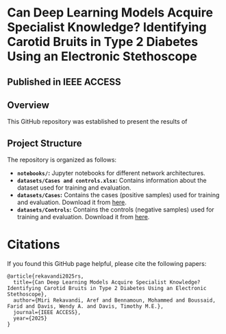 # Can Deep Learning Models Acquire Specialist Knowledge? Identifying Carotid Bruits in Type 2 Diabetes Using an Electronic Stethoscope
## Published in IEEE ACCESS

## Overview
This GitHub repository was established to present the results of

## Project Structure

The repository is organized as follows:

- **`notebooks/`:** Jupyter notebooks for different network architectures.
- **`datasets/Cases and controls.xlsx`:** Contains information about the dataset used for training and evaluation.
- **`datasets/Cases`:** Contains the cases (positive samples) used for training and evaluation. Download it from [here](https://drive.google.com/drive/folders/1MaSoEZnNDTs8ikL4b7G0LrjzNzYbToqt?usp=sharing).
- **`datasets/Controls`:** Contains the controls (negative samples) used for training and evaluation. Download it from [here](https://drive.google.com/drive/folders/1BghQjehpiQiZ6dOpPVLce-07LduoW1rP?usp=sharing).


# Citations
If you found this GitHub page helpful, please cite the following papers:
```
@article{rekavandi2025rs,
  title={Can Deep Learning Models Acquire Specialist Knowledge? Identifying Carotid Bruits in Type 2 Diabetes Using an Electronic Stethoscope},
  author={Miri Rekavandi, Aref and Bennamoun, Mohammed and Boussaid, Farid and Davis, Wendy A. and Davis, Timothy M.E.},
  journal={IEEE ACCESS},
  year={2025}
}
```
